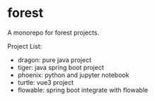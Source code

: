 # forest
A monorepo for forest projects.

Project List:
- dragon: pure java project
- tiger: java spring boot project
- phoenix: python and jupyter notebook
- turtle: vue3 project
- flowable: spring boot integrate with flowable
